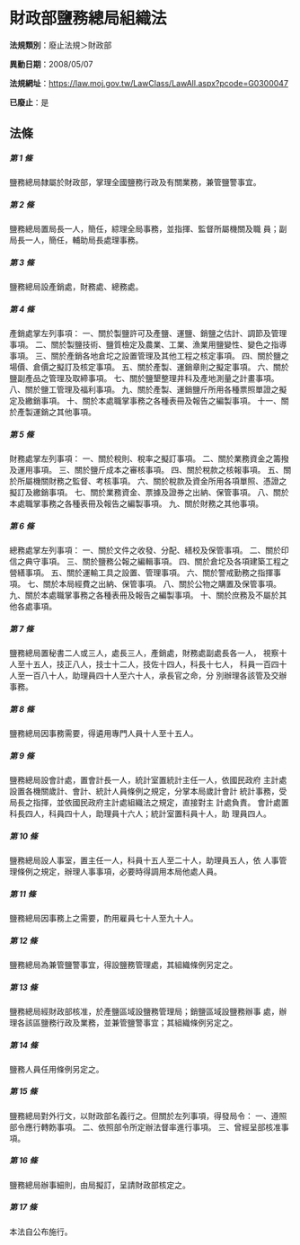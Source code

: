 # 財政部鹽務總局組織法

**法規類別**：廢止法規＞財政部

**異動日期**：2008/05/07  

**法規網址**：https://law.moj.gov.tw/LawClass/LawAll.aspx?pcode=G0300047

**已廢止**：是



## 法條
##### 第 1 條
鹽務總局隸屬於財政部，掌理全國鹽務行政及有關業務，兼管鹽警事宜。

##### 第 2 條
鹽務總局置局長一人，簡任，綜理全局事務，並指揮、監督所屬機關及職
員；副局長一人，簡任，輔助局長處理事務。

##### 第 3 條
鹽務總局設產銷處，財務處、總務處。

##### 第 4 條
產銷處掌左列事項：
一、關於製鹽許可及產鹽、運鹽、銷鹽之估計、調節及管理事項。
二、關於製鹽技術、鹽質檢定及農業、工業、漁業用鹽變性、變色之指導
    事項。
三、關於產銷各地倉坨之設置管理及其他工程之核定事項。
四、關於鹽之場價、倉價之擬訂及核定事項。
五、關於產製、運銷章則之擬定事項。
六、關於鹽副產品之管理及取締事項。
七、關於鹽墾整理井科及產地測量之計畫事項。
八、關於鹽工管理及福利事項。
九、關於產製、運銷鹽斤所用各種票照單證之擬定及繳銷事項。
十、關於本處職掌事務之各種表冊及報告之編製事項。
十一、關於產製運銷之其他事項。

##### 第 5 條
財務處掌左列事項：
一、關於稅則、稅率之擬訂事項。
二、關於業務資金之籌撥及運用事項。
三、關於鹽斤成本之審核事項。
四、關於稅款之核報事項。
五、關於所屬機關財務之監督、考核事項。
六、關於稅款及資金所用各項單照、憑證之擬訂及繳銷事項。
七、關於業務資金、票據及證券之出納、保管事項。
八、關於本處職掌事務之各種表冊及報告之編製事項。
九、關於財務之其他事項。

##### 第 6 條
總務處掌左列事項：
一、關於文件之收發、分配、繕校及保管事項。
二、關於印信之典守事項。
三、關於鹽務公報之編輯事項。
四、關於倉坨及各項建築工程之營繕事項。
五、關於運輸工具之設置、管理事項。
六、關於警戒勤務之指揮事項。
七、關於本局經費之出納、保管事項。
八、關於公物之購置及保管事項。
九、關於本處職掌事務之各種表冊及報告之編製事項。
十、關於庶務及不屬於其他各處事項。

##### 第 7 條
鹽務總局置秘書二人或三人，處長三人，產銷處，財務處副處長各一人，
視察十人至十五人，技正八人，技士十二人，技佐十四人，科長十七人，
科員一百四十人至一百八十人，助理員四十人至六十人，承長官之命，分
別辦理各該管及交辦事務。

##### 第 8 條
鹽務總局因事務需要，得遴用專門人員十人至十五人。

##### 第 9 條
鹽務總局設會計處，置會計長一人，統計室置統計主任一人，依國民政府
主計處設置各機關歲計、會計、統計人員條例之規定，分掌本局歲計會計
統計事務，受局長之指揮，並依國民政府主計處組織法之規定，直接對主
計處負責。
會計處置科長四人，科員四十人，助理員十六人；統計室置科員十人，助
理員四人。

##### 第 10 條
鹽務總局設人事室，置主任一人，科員十五人至二十人，助理員五人，依
人事管理條例之規定，辦理人事事項，必要時得調用本局他處人員。

##### 第 11 條
鹽務總局因事務上之需要，酌用雇員七十人至九十人。

##### 第 12 條
鹽務總局為兼管鹽警事宜，得設鹽務管理處，其組織條例另定之。

##### 第 13 條
鹽務總局經財政部核准，於產鹽區域設鹽務管理局；銷鹽區域設鹽務辦事
處，辦理各該區鹽務行政及業務，並兼管鹽警事宜；其組織條例另定之。

##### 第 14 條
鹽務人員任用條例另定之。

##### 第 15 條
鹽務總局對外行文，以財政部名義行之。但關於左列事項，得發局令：
一、遵照部令應行轉飭事項。
二、依照部令所定辦法督率進行事項。
三、曾經呈部核准事項。

##### 第 16 條
鹽務總局辦事細則，由局擬訂，呈請財政部核定之。

##### 第 17 條
本法自公布施行。


